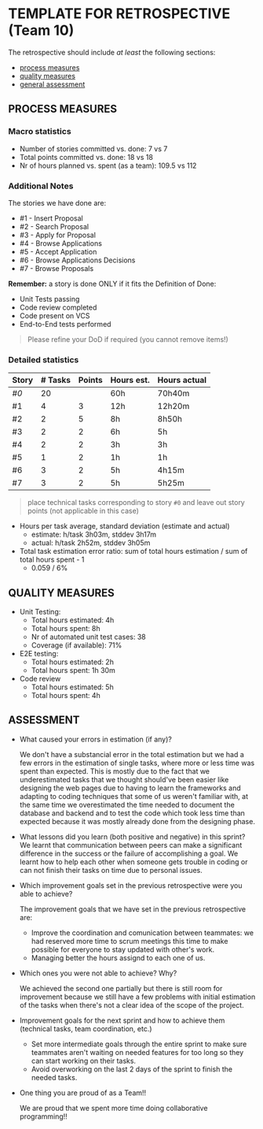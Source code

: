 TEMPLATE FOR RETROSPECTIVE (Team 10)
=====================================

The retrospective should include _at least_ the following
sections:

- [process measures](#process-measures)
- [quality measures](#quality-measures)
- [general assessment](#assessment)

## PROCESS MEASURES 

### Macro statistics

- Number of stories committed vs. done: 7 vs 7
- Total points committed vs. done: 18 vs 18
- Nr of hours planned vs. spent (as a team): 109.5 vs 112

### Additional Notes
The stories we have done are:
- #1 - Insert Proposal
- #2 - Search Proposal
- #3 - Apply for Proposal
- #4 - Browse Applications
- #5 - Accept Application
- #6 - Browse Applications Decisions
- #7 - Browse Proposals

**Remember:** a story is done ONLY if it fits the Definition of Done:
 
- Unit Tests passing
- Code review completed
- Code present on VCS
- End-to-End tests performed

> Please refine your DoD if required (you cannot remove items!) 

### Detailed statistics

| Story                               | # Tasks       | Points     | Hours est. | Hours actual |
|-------------------------------------|---------------|------------|------------|--------------|
| _#0_                                |       20      |            |    60h     |     70h40m   |
|  #1                                 |       4       |     3      |    12h     |     12h20m   |
|  #2                                 |       2       |     5      |    8h      |     8h50h    |
|  #3                                 |       2       |     2      |    6h      |     5h       |   
|  #4                                 |       2       |     2      |    3h      |     3h       |     
|  #5                                 |       1       |     2      |    1h      |     1h       |
|  #6                                 |       3       |     2      |    5h      |     4h15m    |
|  #7                                 |       3       |     2      |    5h      |     5h25m    |

   

> place technical tasks corresponding to story `#0` and leave out story points (not applicable in this case)

- Hours per task average, standard deviation (estimate and actual)
    - estimate: h/task 3h03m, stddev 3h17m
    - actual: h/task 2h52m, stddev 3h05m
- Total task estimation error ratio: sum of total hours estimation / sum of total hours spent - 1
    - 0.059 / 6%

  
## QUALITY MEASURES 

- Unit Testing:
  - Total hours estimated: 4h
  - Total hours spent: 8h
  - Nr of automated unit test cases: 38
  - Coverage (if available): 71%
- E2E testing:
  - Total hours estimated: 2h
  - Total hours spent: 1h 30m
- Code review 
  - Total hours estimated: 5h
  - Total hours spent: 4h 
  

## ASSESSMENT

- What caused your errors in estimation (if any)?

  We don't have a substancial error in the total estimation but we had a few errors in the estimation of single tasks, where more or less time was spent than expected. This is mostly due to the fact that we underestimated tasks that we thought should've been easier like designing the web pages due to having to learn the frameworks and adapting to coding techniques that some of us weren't familiar with, at the same time we overestimated the time needed to document the database and backend and to test the code which took less time than expected because it was mostly already done from the designing phase.


- What lessons did you learn (both positive and negative) in this sprint?
  We learnt that communication between peers can make a significant difference in the success or the failure of accomplishing a goal.
  We learnt how to help each other when someone gets trouble in coding or can not finish their tasks on time due to personal issues.
  

- Which improvement goals set in the previous retrospective were you able to achieve? 

  The improvement goals that we have set in the previous retrospective are:
    - Improve the coordination and comunication between teammates: we had reserved more time to scrum meetings this time to make possible for everyone to stay updated with other's work.    
    - Managing better the hours assignd to each one of us.

   
  
- Which ones you were not able to achieve? Why?

  We achieved the second one partially but there is still room for improvement because we still have a few problems with initial estimation of the tasks when there's not a clear idea of the scope of the project.

- Improvement goals for the next sprint and how to achieve them (technical tasks, team coordination, etc.)

   - Set more intermediate goals through the entire sprint to make sure teammates aren't waiting on needed features for too long so they can start working on their tasks.
   - Avoid overworking on the last 2 days of the sprint to finish the needed tasks.
  

- One thing you are proud of as a Team!!

  We are proud that we spent more time doing collaborative programming!!
